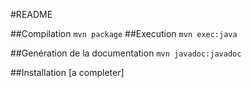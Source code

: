 #README

##Compilation
``
mvn package
``
##Execution
``
mvn exec:java
``

##Genération de la documentation
``
mvn javadoc:javadoc
``

##Installation
[a completer]